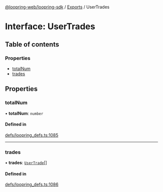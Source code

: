 [@loopring-web/loopring-sdk](../README.md) / [Exports](../modules.md) / UserTrades

# Interface: UserTrades

## Table of contents

### Properties

- [totalNum](UserTrades.md#totalnum)
- [trades](UserTrades.md#trades)

## Properties

### totalNum

• **totalNum**: `number`

#### Defined in

[defs/loopring_defs.ts:1085](https://github.com/Loopring/loopring_sdk/blob/acbd5a2/src/defs/loopring_defs.ts#L1085)

___

### trades

• **trades**: [`UserTrade`](UserTrade.md)[]

#### Defined in

[defs/loopring_defs.ts:1086](https://github.com/Loopring/loopring_sdk/blob/acbd5a2/src/defs/loopring_defs.ts#L1086)
